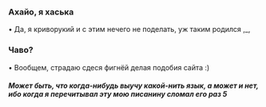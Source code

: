 ### Ахайо, я хаська
• Да, я криворукий и с этим нечего не поделать, уж таким родился ,_, 
### Чаво?
• Вообщем, страдаю сдеся фигнёй делая подобия сайта :)
##### Может быть, что когда-нибудь выучу какой-нить язык, а может и нет, ибо когда я перечитывал эту мою писанину сломал его раз 5

